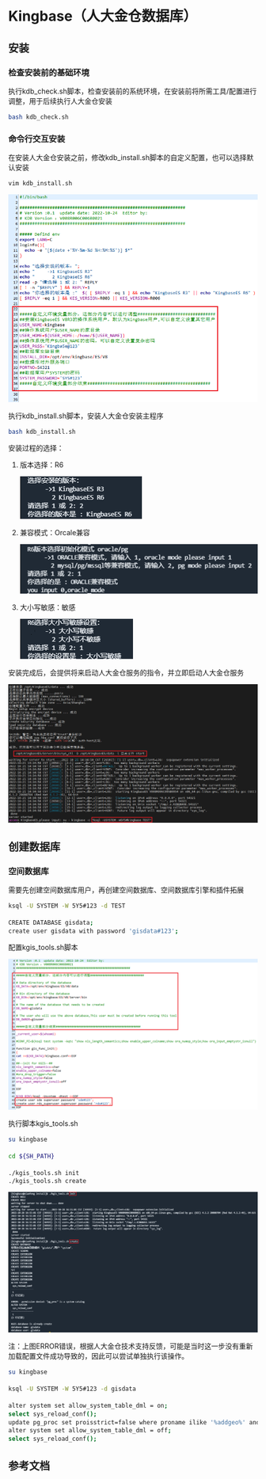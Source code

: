 # Kingbase（人大金仓数据库）

## 安装

### 检查安装前的基础环境

执行kdb_check.sh脚本，检查安装前的系统环境，在安装前将所需工具/配置进行调整，用于后续执行人大金仓安装

```sh
bash kdb_check.sh
```

### 命令行交互安装

在安装人大金仓安装之前，修改kdb_install.sh脚本的自定义配置，也可以选择默认安装

```sh
vim kdb_install.sh
```

![命令行交互安装-自定义配置](././img/tool_db_kingbase/install-config-1.png)

执行kdb_install.sh脚本，安装人大金仓安装主程序

```sh
bash kdb_install.sh
```

安装过程的选择：

1. 版本选择：R6

    ![命令行交互安装-自定义配置](./img/tool_db_kingbase/install-bash-1.png)
2. 兼容模式：Orcale兼容

    ![命令行交互安装-自定义配置](./img/tool_db_kingbase/install-bash-2.png)
3. 大小写敏感：敏感

    ![命令行交互安装-自定义配置](./img/tool_db_kingbase/install-bash-3.png)

安装完成后，会提供将来启动人大金仓服务的指令，并立即启动人大金仓服务

![命令行交互安装-自定义配置](./img/tool_db_kingbase/install-done-1.png)

## 创建数据库

### 空间数据库

需要先创建空间数据库用户，再创建空间数据库、空间数据库引擎和插件拓展

```sh
ksql -U SYSTEM -W 5Y5#123 -d TEST

CREATE DATABASE gisdata;
create user gisdata with password 'gisdata#123';
```

配置kgis_tools.sh脚本

![配置kgis_tools.sh脚本](./img/tool_db_kingbase/install-config-2.png)

执行脚本kgis_tools.sh

```sh
su kingbase

cd ${SH_PATH}

./kgis_tools.sh init
./kgis_tools.sh create
```

![执行kgis_tools.sh脚本](./img/tool_db_kingbase/install-done-2.png)

注：上图ERROR错误，根据人大金仓技术支持反馈，可能是当时这一步没有重新加载配置文件成功导致的，因此可以尝试单独执行该操作。

```sh
su kingbase

ksql -U SYSTEM -W 5Y5#123 -d gisdata

alter system set allow_system_table_dml = on;
select sys_reload_conf();
update pg_proc set proisstrict=false where proname ilike '%addgeo%' and proargtypes='1043 1043 1043 1043 23 1043 23 16';
alter system set allow_system_table_dml = off;
select sys_reload_conf();
```

## 参考文档
